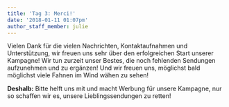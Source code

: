 ```yaml
---
title: 'Tag 3: Merci!'
date: '2018-01-11 01:07pm'
author_staff_member: julie
---
```

Vielen Dank für die vielen Nachrichten, Kontaktaufnahmen und Unterstützung, wir freuen uns sehr über den erfolgreichen Start unserer Kampagne! Wir tun zurzeit unser Bestes, die noch fehlenden Sendungen aufzunehmen und zu ergänzen! Und wir freuen uns, möglichst bald möglichst viele Fahnen im Wind wähen zu sehen! 

**Deshalb:** Bitte helft uns mit und macht Werbung für unsere Kampagne, nur so schaffen wir es, unsere Lieblingssendungen zu retten!
